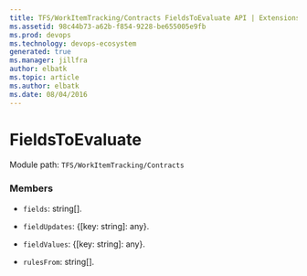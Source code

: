 ```yaml
---
title: TFS/WorkItemTracking/Contracts FieldsToEvaluate API | Extensions for Azure DevOps Services
ms.assetid: 98c44b73-a62b-f854-9228-be655005e9fb
ms.prod: devops
ms.technology: devops-ecosystem
generated: true
ms.manager: jillfra
author: elbatk
ms.topic: article
ms.author: elbatk
ms.date: 08/04/2016
---
```


# FieldsToEvaluate

Module path: `TFS/WorkItemTracking/Contracts`


### Members

* `fields`: string[]. 

* `fieldUpdates`: {[key: string]: any}. 

* `fieldValues`: {[key: string]: any}. 

* `rulesFrom`: string[]. 

